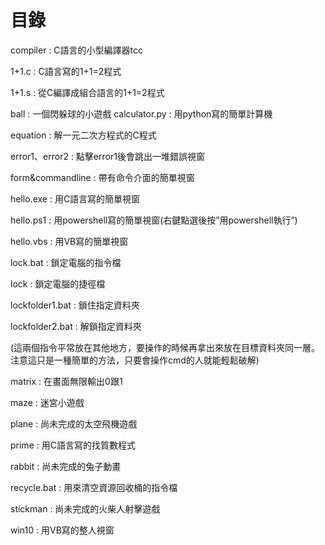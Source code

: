 # 目錄

compiler :  C語言的小型編譯器tcc

1+1.c :  C語言寫的1+1=2程式

1+1.s :  從C編譯成組合語言的1+1=2程式

ball :  一個閃躲球的小遊戲
calculator.py :  用python寫的簡單計算機

equation :  解一元二次方程式的C程式

error1、error2 :  點擊error1後會跳出一堆錯誤視窗

form&commandline :  帶有命令介面的簡單視窗

hello.exe :  用C語言寫的簡單視窗

hello.ps1 :  用powershell寫的簡單視窗(右鍵點選後按”用powershell執行”)

hello.vbs :  用VB寫的簡單視窗

lock.bat :  鎖定電腦的指令檔

lock :  鎖定電腦的捷徑檔

lockfolder1.bat :  鎖住指定資料夾

lockfolder2.bat :  解鎖指定資料夾

(這兩個指令平常放在其他地方，要操作的時候再拿出來放在目標資料夾同一層。注意這只是一種簡單的方法，只要會操作cmd的人就能輕鬆破解)

matrix :  在畫面無限輸出0跟1

maze :  迷宮小遊戲

plane :  尚未完成的太空飛機遊戲

prime :  用C語言寫的找質數程式

rabbit :  尚未完成的兔子動畫

recycle.bat :  用來清空資源回收桶的指令檔

stickman :  尚未完成的火柴人射擊遊戲

win10 :  用VB寫的整人視窗